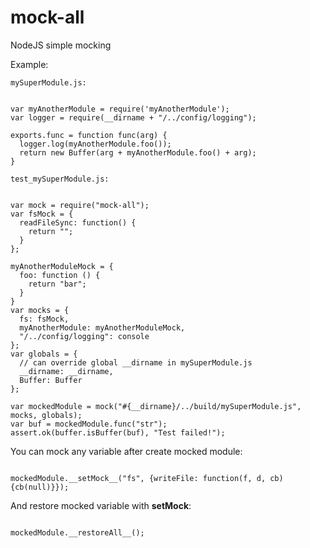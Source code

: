 # mock-all
NodeJS simple mocking

Example:

`mySuperModule.js:`
<pre><code>
var myAnotherModule = require('myAnotherModule');
var logger = require(__dirname + "/../config/logging");

exports.func = function func(arg) {
  logger.log(myAnotherModule.foo());
  return new Buffer(arg + myAnotherModule.foo() + arg);
}
</pre></code>

`test_mySuperModule.js:`
<pre><code>
var mock = require("mock-all");
var fsMock = {
  readFileSync: function() {
    return "";
  }
};

myAnotherModuleMock = {
  foo: function () {
    return "bar";
  }
}
var mocks = {
  fs: fsMock,
  myAnotherModule: myAnotherModuleMock,
  "/../config/logging": console
};
var globals = {
  // can override global __dirname in mySuperModule.js
  __dirname: __dirname,
  Buffer: Buffer
};

var mockedModule = mock("#{__dirname}/../build/mySuperModule.js", mocks, globals);
var buf = mockedModule.func("str");
assert.ok(buffer.isBuffer(buf), "Test failed!");
</pre></code>

You can mock any variable after create mocked module:
<pre><code>
mockedModule.__setMock__("fs", {writeFile: function(f, d, cb) {cb(null)}});
</pre></code>

And restore mocked variable with __setMock__:
<pre><code>
mockedModule.__restoreAll__();
</pre></code>
